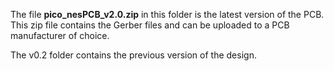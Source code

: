 The file **pico_nesPCB_v2.0.zip** in this folder is the latest version of the PCB. This zip file contains the Gerber files and can be uploaded to a PCB manufacturer of choice.

The v0.2 folder contains the previous version of the design.
